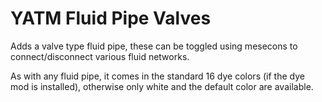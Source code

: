 # YATM Fluid Pipe Valves

Adds a valve type fluid pipe, these can be toggled using mesecons to connect/disconnect various fluid networks.

As with any fluid pipe, it comes in the standard 16 dye colors (if the dye mod is installed), otherwise only white and the default color are available.
